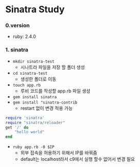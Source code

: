 # Sinatra Study

### 0.version

- ruby: 2.4.0

### 1. sinatra

- `mkdir sinatra-test`
    - 시나트라 파일을 저장 할 폴더 생성
- `cd sinatra-test`
    - 생성한 폴더로 이동
- `touch app.rb`
    - 루비 코드를 작성할 app.rb 파일 생성
- `gem install sinatra`
- `gem install "sinatra-contrib`
    - restart 없이 변경 적용 가능 
```ruby
require 'sinatra'
require "sinatra/reloader"
get '/' do
    "hello world"
end
```

- `ruby app.rb -0 $IP`
    - 외부 접속을 허용하기 위해서 IP를 바꿔줌
    - default는 localhost라서 c9에서 실행 할수 없어서 변경 필요
